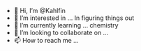 - 👋 Hi, I’m @Kahlfin
- 👀 I’m interested in ... In figuring things out
- 🌱 I’m currently learning ... chemistry
- 💞️ I’m looking to collaborate on ...
- 📫 How to reach me ...

<!---
Kahlfin/Kahlfin is a ✨ special ✨ repository because its `README.md` (this file) appears on your GitHub profile.
You can click the Preview link to take a look at your changes.
--->

